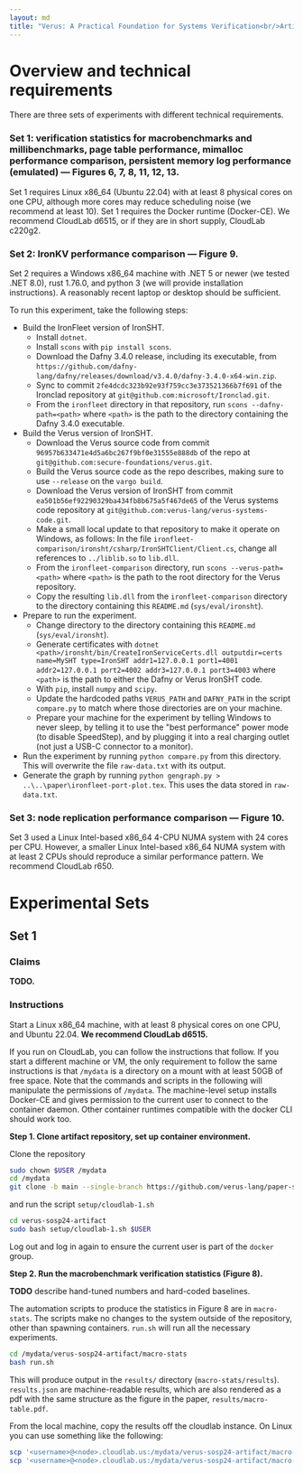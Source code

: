 ```yaml
---
layout: md
title: "Verus: A Practical Foundation for Systems Verification<br/>Artifact Guide"
---
```


# Overview and technical requirements

There are three sets of experiments with different technical requirements.

### Set 1: verification statistics for macrobenchmarks and millibenchmarks, page table performance, mimalloc performance comparison, persistent memory log performance (emulated) — Figures 6, 7, 8, 11, 12, 13.

Set 1 requires Linux x86_64 (Ubuntu 22.04) with at least 8 physical cores on one CPU, although more cores may reduce scheduling noise (we recommend at least 10). Set 1 requires the Docker runtime (Docker-CE). We recommend CloudLab d6515, or if they are in short supply, CloudLab c220g2.

### Set 2: IronKV performance comparison — Figure 9.

Set 2 requires a Windows x86_64 machine with .NET 5 or newer (we tested .NET 8.0), rust 1.76.0, and python 3 (we will provide installation instructions). A reasonably recent laptop or desktop should be sufficient.

To run this experiment, take the following steps:

* Build the IronFleet version of IronSHT.
    * Install `dotnet`.
    * Install `scons` with `pip install scons`.
    * Download the Dafny 3.4.0 release, including its executable, from
      `https://github.com/dafny-lang/dafny/releases/download/v3.4.0/dafny-3.4.0-x64-win.zip`.
    * Sync to commit `2fe4dcdc323b92e93f759cc3e373521366b7f691` of the Ironclad repository at `git@github.com:microsoft/Ironclad.git`.
	* From the `ironfleet` directory in that repository, run `scons
      --dafny-path=<path>` where `<path>` is the path to the directory
      containing the Dafny 3.4.0 executable.
* Build the Verus version of IronSHT.
    * Download the Verus source code from commit `96957b633471e4d5a6bc267f9bf0e31555e888db`
      of the repo at `git@github.com:secure-foundations/verus.git`.
    * Build the Verus source code as the repo describes, making sure to use
      `--release` on the `vargo build`.
    * Download the Verus version of IronSHT from commit
      `ea501b56ef92290329ba434fb8b675a5f467de65` of the Verus systems code
      repository at `git@github.com:verus-lang/verus-systems-code.git`.
    * Make a small local update to that repository to make it operate on
      Windows, as follows:  In the file
      `ironfleet-comparison/ironsht/csharp/IronSHTClient/Client.cs`, change
      all references to `../liblib.so` to `lib.dll`.
    * From the `ironfleet-comparison` directory, run `scons
         --verus-path=<path>` where `<path>` is the path to the root directory
      for the Verus repository.
    * Copy the resulting `lib.dll` from the `ironfleet-comparison` directory
      to the directory containing this `README.md` (`sys/eval/ironsht`).
* Prepare to run the experiment.
    * Change directory to the directory containing this `README.md`
      (`sys/eval/ironsht`).
    * Generate certificates with `dotnet <path>/ironsht/bin/CreateIronServiceCerts.dll
      outputdir=certs name=MySHT type=IronSHT addr1=127.0.0.1 port1=4001
      addr2=127.0.0.1 port2=4002 addr3=127.0.0.1 port3=4003` where `<path>` is
      the path to either the Dafny or Verus IronSHT code.
    * With `pip`, install `numpy` and `scipy`.
    * Update the hardcoded paths `VERUS_PATH` and `DAFNY_PATH` in the script
      `compare.py` to match where those directories are on your machine.
    * Prepare your machine for the experiment by telling Windows to never
      sleep, by telling it to use the "best performance" power mode (to
      disable SpeedStep), and by plugging it into a real charging outlet (not
      just a USB-C connector to a monitor).
* Run the experiment by running `python compare.py` from this directory. This will
  overwrite the file `raw-data.txt` with its output.
* Generate the graph by running `python gengraph.py > ..\..\paper\ironfleet-port-plot.tex`.
  This uses the data stored in `raw-data.txt`.

### Set 3: node replication performance comparison — Figure 10.

Set 3 used a Linux Intel-based x86_64 4-CPU NUMA system with 24 cores per CPU. However, a smaller Linux Intel-based x86_64 NUMA system with at least 2 CPUs should reproduce a similar performance pattern. We recommend CloudLab r650.

# Experimental Sets

## Set 1

### Claims

**TODO.**

### Instructions

Start a Linux x86_64 machine, with at least 8 physical cores on one CPU, and Ubuntu 22.04. **We recommend CloudLab d6515.**

If you run on CloudLab, you can follow the instructions that follow. If you start a different machine or VM, the only requirement
to follow the same instructions is that `/mydata` is a directory on a mount with at least 50GB of free space.
Note that the commands and scripts in the following will manipulate the permissions of `/mydata`. The machine-level setup installs
Docker-CE and gives permission to the current user to connect to the container daemon. Other container runtimes compatible with the docker CLI should work too.

**Step 1. Clone artifact repository, set up container environment.**

Clone the repository

```sh
sudo chown $USER /mydata
cd /mydata
git clone -b main --single-branch https://github.com/verus-lang/paper-sosp24-artifact.git verus-sosp24-artifact
```

and run the script `setup/cloudlab-1.sh`


```sh
cd verus-sosp24-artifact
sudo bash setup/cloudlab-1.sh $USER
```

Log out and log in again to ensure the current user is part of the `docker` group.

**Step 2. Run the macrobenchmark verification statistics (Figure 8).**

**TODO** describe hand-tuned numbers and hard-coded baselines.

The automation scripts to produce the statistics in Figure 8 are in `macro-stats`.
The scripts make no changes to the system outside of the repository, other than spawning
containers.  `run.sh` will run all the necessary experiments.

```sh
cd /mydata/verus-sosp24-artifact/macro-stats
bash run.sh
```

This will produce output in the `results/` directory (`macro-stats/results`).
`results.json` are machine-readable results, which are also rendered as a pdf with the
same structure as the figure in the paper, `results/macro-table.pdf`.

From the local machine, copy the results off the cloudlab instance. On Linux you can use something like the following:

```sh
scp '<username>@<node>.cloudlab.us:/mydata/verus-sosp24-artifact/macro-stats/results/results.json' .
scp '<username>@<node>.cloudlab.us:/mydata/verus-sosp24-artifact/macro-stats/results/macro-table.pdf' .
```

